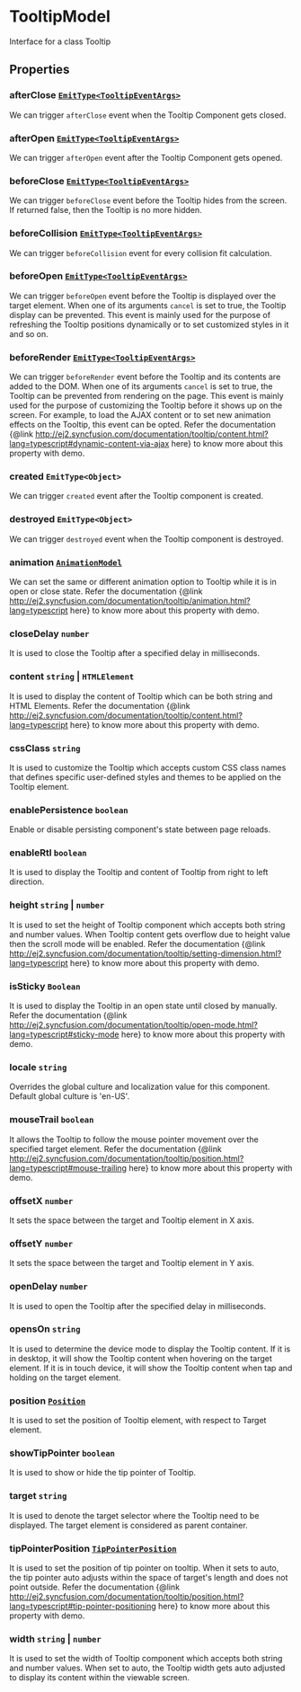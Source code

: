 # TooltipModel

Interface for a class Tooltip

## Properties

### afterClose [`EmitType<TooltipEventArgs>`](./api-tooltipEventArgs.html)

We can trigger `afterClose` event when the Tooltip Component gets closed.

### afterOpen [`EmitType<TooltipEventArgs>`](./api-tooltipEventArgs.html)

We can trigger `afterOpen` event after the Tooltip Component gets opened.

### beforeClose [`EmitType<TooltipEventArgs>`](./api-tooltipEventArgs.html)

We can trigger `beforeClose` event before the Tooltip hides from the screen. If returned false, then the Tooltip is no more hidden.

### beforeCollision [`EmitType<TooltipEventArgs>`](./api-tooltipEventArgs.html)

We can trigger `beforeCollision` event for every collision fit calculation.

### beforeOpen [`EmitType<TooltipEventArgs>`](./api-tooltipEventArgs.html)

We can trigger `beforeOpen` event before the Tooltip is displayed over the target element.
When one of its arguments `cancel` is set to true, the Tooltip display can be prevented.
This event is mainly used for the purpose of refreshing the Tooltip positions dynamically or to
 set customized styles in it and so on.

### beforeRender [`EmitType<TooltipEventArgs>`](./api-tooltipEventArgs.html)

We can trigger `beforeRender` event before the Tooltip and its contents are added to the DOM.
When one of its arguments `cancel` is set to true, the Tooltip can be prevented from rendering on the page.
This event is mainly used for the purpose of customizing the Tooltip before it shows up on the screen.
For example, to load the AJAX content or to set new animation effects on the Tooltip, this event can be opted.
Refer the documentation
 {@link http://ej2.syncfusion.com/documentation/tooltip/content.html?lang=typescript#dynamic-content-via-ajax here}
 to know more about this property with demo.

### created  `EmitType<Object>`

We can trigger `created` event after the Tooltip component is created.

### destroyed  `EmitType<Object>`

We can trigger `destroyed` event when the Tooltip component is destroyed.

### animation [`AnimationModel`](./api-animationModel.html)

We can set the same or different animation option to Tooltip while it is in open or close state.
Refer the documentation {@link http://ej2.syncfusion.com/documentation/tooltip/animation.html?lang=typescript here}
 to know more about this property with demo.

### closeDelay `number`

It is used to close the Tooltip after a specified delay in milliseconds.

### content `string` &#124;  `HTMLElement`

It is used to display the content of Tooltip which can be both string and HTML Elements.
Refer the documentation {@link http://ej2.syncfusion.com/documentation/tooltip/content.html?lang=typescript here}
 to know more about this property with demo.

### cssClass `string`

It is used to customize the Tooltip which accepts custom CSS class names that
 defines specific user-defined styles and themes to be applied on the Tooltip element.

### enablePersistence `boolean`

Enable or disable persisting component's state between page reloads.

### enableRtl `boolean`

It is used to display the Tooltip and content of Tooltip from right to left direction.

### height `string` &#124;  `number`

It is used to set the height of Tooltip component which accepts both string and number values.
When Tooltip content gets overflow due to height value then the scroll mode will be enabled.
Refer the documentation {@link http://ej2.syncfusion.com/documentation/tooltip/setting-dimension.html?lang=typescript here}
 to know more about this property with demo.

### isSticky `Boolean`

It is used to display the Tooltip in an open state until closed by manually.
Refer the documentation {@link http://ej2.syncfusion.com/documentation/tooltip/open-mode.html?lang=typescript#sticky-mode here}
 to know more about this property with demo.

### locale `string`

Overrides the global culture and localization value for this component. Default global culture is 'en-US'.

### mouseTrail `boolean`

It allows the Tooltip to follow the mouse pointer movement over the specified target element.
Refer the documentation {@link http://ej2.syncfusion.com/documentation/tooltip/position.html?lang=typescript#mouse-trailing here}
 to know more about this property with demo.

### offsetX `number`

It sets the space between the target and Tooltip element in X axis.

### offsetY `number`

It sets the space between the target and Tooltip element in Y axis.

### openDelay `number`

It is used to open the Tooltip after the specified delay in milliseconds.

### opensOn `string`

It is used to determine the device mode to display the Tooltip content.
If it is in desktop, it will show the Tooltip content when hovering on the target element.
If it is in touch device, it will show the Tooltip content when tap and holding on the target element.

### position [`Position`](./api-position.html)

It is used to set the position of Tooltip element, with respect to Target element.

### showTipPointer `boolean`

It is used to show or hide the tip pointer of Tooltip.

### target `string`

It is used to denote the target selector where the Tooltip need to be displayed.
The target element is considered as parent container.

### tipPointerPosition [`TipPointerPosition`](./api-tipPointerPosition.html)

It is used to set the position of tip pointer on tooltip.
When it sets to auto, the tip pointer auto adjusts within the space of target's length
 and does not point outside.
Refer the documentation
 {@link http://ej2.syncfusion.com/documentation/tooltip/position.html?lang=typescript#tip-pointer-positioning here}
 to know more about this property with demo.

### width `string` &#124;  `number`

It is used to set the width of Tooltip component which accepts both string and number values.
When set to auto, the Tooltip width gets auto adjusted to display its content within the viewable screen.
